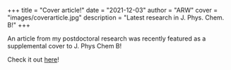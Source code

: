 +++
title = "Cover article!"
date = "2021-12-03"
author = "ARW"
cover = "images/coverarticle.jpg"
description = "Latest research in J. Phys. Chem. B!"
+++

An article from my postdoctoral research was recently featured as a supplemental cover to J. Phys Chem B!

Check it out [here](https://pubs.acs.org/toc/jpcbfk/125/45)!

